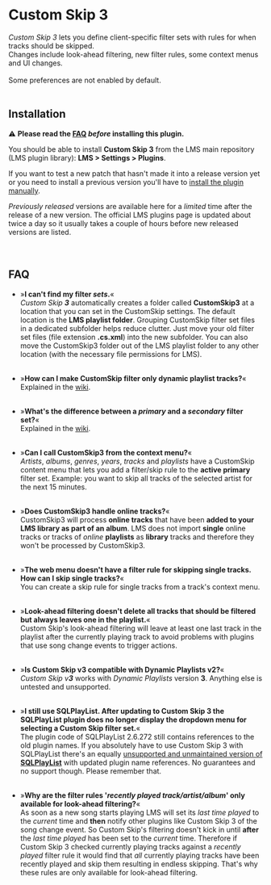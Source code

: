 Custom Skip 3
====

*Custom Skip 3* lets you define client-specific filter sets with rules for when tracks should be skipped.<br>
Changes include look-ahead filtering, new filter rules, some context menus and UI changes.<br><br>
Some preferences are not enabled by default.
<br><br>

## Installation

⚠️ **Please read the [FAQ](https://github.com/AF-1/lms-customskip#faq) *before* installing this plugin.**<br>

You should be able to install **Custom Skip 3** from the LMS main repository (LMS plugin library): **LMS > Settings > Plugins**.<br>

If you want to test a new patch that hasn't made it into a release version yet or you need to install a previous version you'll have to [install the plugin manually](https://github.com/AF-1/sobras/wiki/Manual-installation-of-LMS-plugins).

*Previously released* versions are available here for a *limited* time after the release of a new version. The official LMS plugins page is updated about twice a day so it usually takes a couple of hours before new released versions are listed.
<br><br><br>


## FAQ

- »**I can't find my filter *sets*.**«<br>
*Custom Skip **3*** automatically creates a folder called **CustomSkip3** at a location that you can set in the CustomSkip settings. The default location is the **LMS playlist folder**. Grouping CustomSkip filter set files in a dedicated subfolder helps reduce clutter. Just move your old filter set files (file extension **.cs.xml**) into the new subfolder. You can also move the CustomSkip3 folder out of the LMS playlist folder to any other location (with the necessary file permissions for LMS).<br><br>

- »**How can I make CustomSkip filter only dynamic playlist tracks?**«<br>
Explained in the [wiki](https://github.com/AF-1/lms-customskip/wiki#i-want-customskip-to-filter-only-dynamic-playlist-tracks).<br><br>

- »**What's the difference between a *primary* and a *secondary* filter set?**«<br>
Explained in the [wiki](https://github.com/AF-1/lms-customskip/wiki#primary-and-secondary-filter-sets).<br><br>

- »**Can I call CustomSkip3 from the context menu?**«<br>
*Artists*, *albums*, *genres*, *years*, *tracks* and *playlists* have a CustomSkip content menu that lets you add a filter/skip rule to the **active primary** filter set. Example: you want to skip all tracks of the selected artist for the next 15 minutes.<br><br>

- »**Does CustomSkip3 handle online tracks?**«<br>
CustomSkip3 will process **online tracks** that have been **added to your LMS library as part of an album**. LMS does not import **single** online tracks or tracks of *online* **playlists** as **library** tracks and therefore they won't be processed by CustomSkip3.<br><br>

- »**The web menu doesn't have a filter rule for skipping single tracks. How can I skip single tracks?**«<br>
You can create a skip rule for single tracks from a track's context menu.<br><br>

- »**Look-ahead filtering doesn't delete all tracks that should be filtered but always leaves one in the playlist.**«<br>
Custom Skip's look-ahead filtering will leave at least one last track in the playlist after the currently playing track to avoid problems with plugins that use song change events to trigger actions.<br><br>

- »**Is Custom Skip v3 compatible with Dynamic Playlists v2?**«<br>
*Custom Skip v**3*** works with *Dynamic Playlists* version **3**. Anything else is untested and unsupported.<br><br>

- »**I still use SQLPlayList. After updating to Custom Skip 3 the SQLPlayList plugin does no longer display the dropdown menu for selecting a Custom Skip filter set.**«<br>
The plugin code of SQLPlayList 2.6.272 still contains references to the old plugin names. If you absolutely have to use Custom Skip 3 with SQLPlayList there's an equally [unsupported and unmaintained version of **SQLPlayList**](https://github.com/AF-1/lms-sqlplaylist) with updated plugin name references. No guarantees and no support though. Please remember that.<br><br>

- »**Why are the filter rules '*recently played track/artist/album*' only available for look-ahead filtering?**«<br>
As soon as a new song starts playing LMS will set its *last time played* to the *current* time and **then** notify other plugins like Custom Skip 3 of the song change event. So Custom Skip's filtering doesn't kick in until **after** the *last time played* has been set to the *current* time. Therefore if Custom Skip 3 checked currently playing tracks against a *recently played* filter rule it would find that *all* currently playing tracks have been recently played and skip them resulting in endless skipping. That's why these rules are only available for look-ahead filtering.
